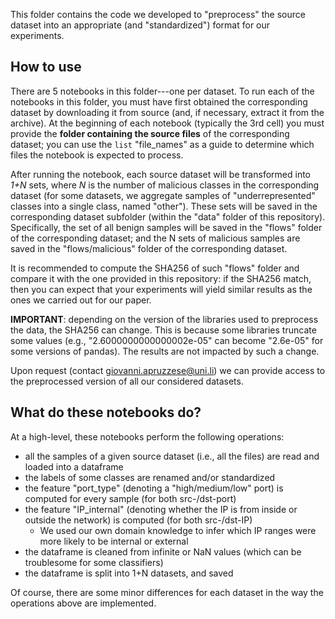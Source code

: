 This folder contains the code we developed to "preprocess" the source dataset into an appropriate (and "standardized") format for our experiments.

## How to use

There are 5 notebooks in this folder---one per dataset. To run each of the notebooks in this folder, you must have first obtained the corresponding dataset by downloading it from source (and, if necessary, extract it from the archive). At the beginning of each notebook (typically the 3rd cell) you must provide the **folder containing the source files** of the corresponding dataset; you can use the ```list``` "file_names" as a guide to determine which files the notebook is expected to process.

After running the notebook, each source dataset will be transformed into _1+N_ sets, where _N_ is the number of malicious classes in the corresponding dataset (for some datasets, we aggregate samples of "underrepresented" classes into a single class, named "other"). These sets will be saved in the corresponding dataset subfolder (within the "data" folder of this repository). Specifically, the set of all benign samples will be saved in the "flows" folder of the corresponding dataset; and the N sets of malicious samples are saved in the "flows/malicious" folder of the corresponding dataset.

It is recommended to compute the SHA256 of such "flows" folder and compare it with the one provided in this repository: if the SHA256 match, then you can expect that your experiments will yield similar results as the ones we carried out for our paper.

**IMPORTANT**: depending on the version of the libraries used to preprocess the data, the SHA256 can change. This is because some libraries truncate some values (e.g., "2.6000000000000002e-05" can become "2.6e-05" for some versions of pandas). The results are not impacted by such a change.

Upon request (contact giovanni.apruzzese@uni.li) we can provide access to the preprocessed version of all our considered datasets.

## What do these notebooks do?

At a high-level, these notebooks perform the following operations:

* all the samples of a given source dataset (i.e., all the files) are read and loaded into a dataframe
* the labels of some classes are renamed and/or standardized
* the feature "port_type" (denoting a "high/medium/low" port) is computed for every sample (for both src-/dst-port)
* the feature "IP_internal" (denoting whether the IP is from inside or outside the network) is computed (for both src-/dst-IP)
  * We used our own domain knowledge to infer which IP ranges were more likely to be internal or external
* the dataframe is cleaned from infinite or NaN values (which can be troublesome for some classifiers)
* the dataframe is split into 1+N datasets, and saved

Of course, there are some minor differences for each dataset in the way the operations above are implemented.
